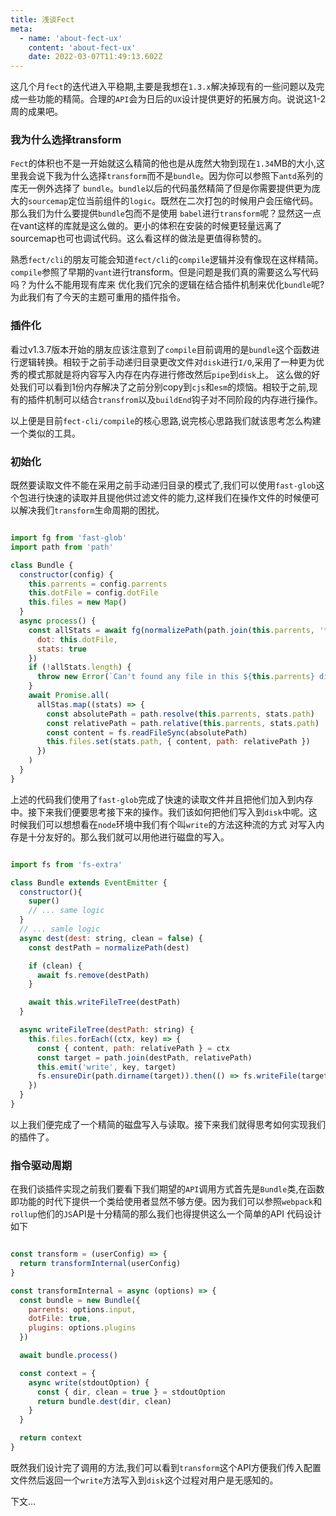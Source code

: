 ```yaml
---
title: 浅谈Fect
meta:
  - name: 'about-fect-ux'
    content: 'about-fect-ux'
    date: 2022-03-07T11:49:13.602Z
---
```


这几个月`fect`的迭代进入平稳期,主要是我想在`1.3.x`解决掉现有的一些问题以及完成一些功能的精简。合理的`API`会为日后的`UX`设计提供更好的拓展方向。说说这1-2周的成果吧。

### 我为什么选择transform

`Fect`的体积也不是一开始就这么精简的他也是从庞然大物到现在`1.34`MB的大小,这里我会说下我为什么选择`transform`而不是`bundle`。因为你可以参照下`antd`系列的库无一例外选择了
`bundle`。`bundle`以后的代码虽然精简了但是你需要提供更为庞大的`sourcemap`定位当前组件的`logic`。既然在二次打包的时候用户会压缩代码。那么我们为什么要提供`bundle`包而不是使用
`babel`进行`transform`呢？显然这一点在vant这样的库就是这么做的。更小的体积在安装的时候更轻量远离了sourcemap也可也调试代码。这么看这样的做法是更值得称赞的。

熟悉`fect/cli`的朋友可能会知道`fect/cli`的`compile`逻辑并没有像现在这样精简。`compile`参照了早期的`vant`进行transform。但是问题是我们真的需要这么写代码吗？为什么不能用现有库来
优化我们冗余的逻辑在结合插件机制来优化`bundle`呢?为此我们有了今天的主题可重用的插件指令。

### 插件化

看过v1.3.7版本开始的朋友应该注意到了`compile`目前调用的是`bundle`这个函数进行逻辑转换。相较于之前手动递归目录更改文件对`disk`进行`I/O`,采用了一种更为优秀的模式那就是将内容写入内存在内存进行修改然后`pipe`到`disk`上。
这么做的好处我们可以看到1份内存解决了之前分别copy到`cjs`和`esm`的烦恼。相较于之前,现有的插件机制可以结合`transfrom`以及`buildEnd`钩子对不同阶段的内存进行操作。

以上便是目前`fect-cli/compile`的核心思路,说完核心思路我们就该思考怎么构建一个类似的工具。


### 初始化

既然要读取文件不能在采用之前手动递归目录的模式了,我们可以使用`fast-glob`这个包进行快速的读取并且提他供过滤文件的能力,这样我们在操作文件的时候便可以解决我们`transform`生命周期的困扰。

```js

import fg from 'fast-glob'
import path from 'path'

class Bundle {
  constructor(config) {
    this.parrents = config.parrents
    this.dotFile = config.dotFile
    this.files = new Map()
  }
  async process() {
    const allStats = await fg(normalizePath(path.join(this.parrents, '**', '*')), {
      dot: this.dotFile,
      stats: true
    })
    if (!allStats.length) {
      throw new Error(`Can't found any file in this ${this.parrents} dir.`)
    }
    await Promise.all(
      allStas.map((stats) => {
        const absolutePath = path.resolve(this.parrents, stats.path)
        const relativePath = path.relative(this.parrents, stats.path)
        const content = fs.readFileSync(absolutePath)
        this.files.set(stats.path, { content, path: relativePath })
      })
    )
  }
}


```


上述的代码我们使用了`fast-glob`完成了快速的读取文件并且把他们加入到内存中。接下来我们便要思考接下来的操作。我们该如何把他们写入到`disk`中呢。这时候我们可以想想看在`node`环境中我们有个叫`write`的方法这种流的方式
对写入内存是十分友好的。那么我们就可以用他进行磁盘的写入。


```js

import fs from 'fs-extra'

class Bundle extends EventEmitter {
  constructor(){
    super()
    // ... same logic
  }
  // ... samle logic
  async dest(dest: string, clean = false) {
    const destPath = normalizePath(dest)

    if (clean) {
      await fs.remove(destPath)
    }

    await this.writeFileTree(destPath)
  }

  async writeFileTree(destPath: string) {
    this.files.forEach((ctx, key) => {
      const { content, path: relativePath } = ctx
      const target = path.join(destPath, relativePath)
      this.emit('write', key, target)
      fs.ensureDir(path.dirname(target)).then(() => fs.writeFile(target, content))
    })
  }
}


```

以上我们便完成了一个精简的磁盘写入与读取。接下来我们就得思考如何实现我们的插件了。


### 指令驱动周期

在我们谈插件实现之前我们要看下我们期望的`API`调用方式首先是`Bundle`类,在函数即功能的时代下提供一个类给使用者显然不够方便。因为我们可以参照`webpack`和`rollup`他们的`JS`API是十分精简的那么我们也得提供这么一个简单的API
代码设计如下

```js

const transform = (userConfig) => {
  return transformInternal(userConfig)
}

const transformInternal = async (options) => {
  const bundle = new Bundle({
    parrents: options.input,
    dotFile: true,
    plugins: options.plugins
  })

  await bundle.process()

  const context = {
    async write(stdoutOption) {
      const { dir, clean = true } = stdoutOption
      return bundle.dest(dir, clean)
    }
  }

  return context
}


```


既然我们设计完了调用的方法,我们可以看到`transform`这个API方便我们传入配置文件然后返回一个`write`方法写入到`disk`这个过程对用户是无感知的。


下文...